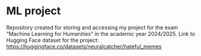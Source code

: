 # ML project
Repository created for storing and accessing my project for the exam "Machine Learning for Humanities" in the academic year 2024/2025. 
Link to Hugging Face dataset for the project: https://huggingface.co/datasets/neuralcatcher/hateful_memes

